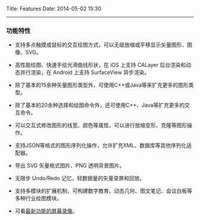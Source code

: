 Title: Features
Date: 2014-05-02 15:30

---
### 功能特性

- 支持多点触摸或鼠标的交互绘图方式，可以无级放缩或平移显示矢量图形、图像、SVG。

- 高性能绘图、快速手绘光滑曲线形状，在 iOS 上支持 CALayer 后台渲染和动态并行渲染，在 Android 上支持 SurfaceView 异步渲染。

- 除了基本的15余种矢量图形类型外，可使用C++或Java等来扩充更多的图形类型。

- 除了基本的20余种选择和绘图命令外，还可使用C++、Java等扩充更多的交互命令。

- 可以交互式修改图形的线宽、颜色等属性，可以进行放缩变形、克隆等图形操作。

- 支持JSON等格式的图形序列化操作，允许扩充XML、数据库等其他序列化适配器。

- 导出 SVG 矢量格式图片、PNG 透明背景图片。

- 无限步 Undo/Redo 记忆，轻数据量的矢量录屏和回放。

- 支持多模块的扩展机制，可构建数字教育、动态几何、图文笔记、会议白板等多种行业绘图模块。

- 可看[最新功能的屏幕录像](http://www.soku.com/search_video/q_touchvg)。